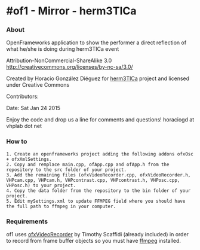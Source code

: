 #of1 - Mirror - herm3TICa
===========================

### About
OpenFrameworks application to show the performer a direct reflection of what he/she is doing during herm3TICa event

Attribution-NonCommercial-ShareAlike 3.0
http://creativecommons.org/licenses/by-nc-sa/3.0/

Created by Horacio González Diéguez for [herm3TICa](http://herm3tica.tv/) project and licensed under Creative Commons

Contributors:


Date: Sat Jan 24 2015


Enjoy the code and drop us a line for comments and questions!
horaciogd at vhplab dot net


### How to

	1. Create an openframeworks project adding the following addons ofxOsc + ofxXmlSettings.
	2. Copy and remplace main.cpp, ofApp.cpp and ofApp.h from the repository to the src folder of your project.
	3. Add the remaining files (ofxVideoRecorder.cpp, ofxVideoRecorder.h, VHPcam.cpp, VHPcam.h, VHPcontrast.cpp, VHPcontrast.h, VHPosc.cpp, VHPosc.h) to your project.
	4. Copy the data folder from the repository to the bin folder of your project.
	5. Edit mySettings.xml to update FFMPEG field where you should have the full path to ffmpeg in your computer.
	
	
### Requirements

of1 uses [ofxVideoRecorder](https://github.com/timscaffidi/ofxVideoRecorder) by Timothy Scaffidi (already included) in order to record from frame buffer objects so you must have [ffmpeg](http://ffmpeg.org/) installed.